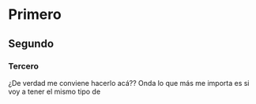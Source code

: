 # Primero
## Segundo
### Tercero



¿De verdad me conviene hacerlo acá?? Onda lo que más me importa es si voy a tener el mismo tipo de 